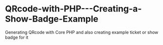 # QRcode-with-PHP---Creating-a-Show-Badge-Example
Generating QRcode with Core PHP and also creating example ticket or show badge for it
